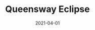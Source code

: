 ---
description: "Width%3A%2054%u201D%20%7C%20Content%3A%20100%25%20Polyester%20%7C%20Abrasion%3A%2050%2C000%20Double%20Rubs%20-%20Wyzenbeek%20Method%20%7C%20Repeat%3A%20n/a%20%7C%20Finish%3A%20INCASE%20by%20CRYPTON%20%7C%20Flammability%3A%20NFPA%20260%2C%20UFAC%20Class%201%2C%20CAL%20117%20%7C%20Applications%3A%20Contract%20/%20Hospitality%2C%20Residential%20%7C%20"
tags: 
  - "Lark Fontaine"
  - "Queensway"
  - "Textiles"
image_primary: "img/Queensway_Eclipse_large.jpg"
href: "https://www.larkfontaine.com/collections/textiles/products/queensway-eclipse"
designer: "Lark Fontaine"
title: "Queensway Eclipse"
category: "Textiles"
subtitle: ""
manufacturer: "Lark Fontaine"
slug: "/manufacturers/lark-fontaine/textiles/lark-fontaine-queensway-eclipse"
date: "2021-04-01"
---